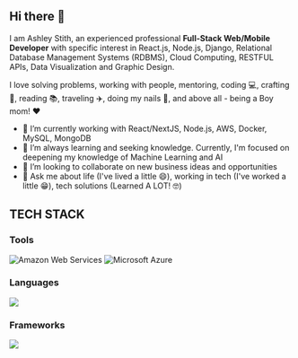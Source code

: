## Hi there 👋

I am Ashley Stith, an experienced professional **Full-Stack Web/Mobile Developer** with specific interest in React.js, Node.js, Django, Relational Database Management Systems (RDBMS), Cloud Computing, RESTFUL APIs, Data Visualization and Graphic Design.  

I love solving problems, working with people, mentoring, coding 💻, crafting 🔨, reading 📚, traveling ✈️, doing my nails 💅, and above all - being a Boy mom! ❤️

- 🔭 I’m currently working with React/NextJS, Node.js, AWS, Docker, MySQL, MongoDB
- 🌱 I’m always learning and seeking knowledge. Currently, I'm focused on deepening my knowledge of Machine Learning and AI
- 👯 I’m looking to collaborate on new business ideas and opportunities
- 💬 Ask me about life (I've lived a little 😄), working in tech (I've worked a little 😁), tech solutions (Learned A LOT! 🤓)

## TECH STACK
### Tools
![Amazon Web Services](https://skillicons.dev/icons?i=aws "Amazon Web Services - AWS")
![Microsoft Azure](https://skillicons.dev/icons?i=aws "Microsoft Azure")
<p>

### Languages
<p>
    <img src="https://skillicons.dev/icons?i=cs,css,html,js,jquery,mysql,regex,sequelize,ts" />
</p>

### Frameworks
<p>
    <img src="https://skillicons.dev/icons?i=angular,django,dotnet,nextjs,react,vue,wordpress" />
</p>
